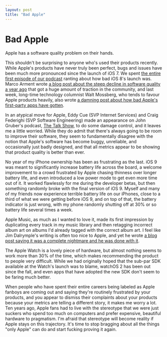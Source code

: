 ```yaml
---
layout: post
title: "Bad Apple"
---
```

# Bad Apple

Apple has a software quality problem on their hands.

This shouldn't be surprising to anyone who's used their products recently. While Apple's products have never truly been perfect, bugs and issues have been much more pronounced since the launch of iOS 7. We spent [the entire first episode of our podcast][ep] ranting about how bad iOS 8's launch was. Marco Arment wrote [a blog post about the steep decline in software quality a year ago][marco] that got a huge amount of traction in the community, and last week, long-time technology columnist Walt Mossberg, who tends to favour Apple products heavily, also wrote [a damning post about how bad Apple's first-party apps have gotten][mossberg].

In an atypical move for Apple, Eddy Cue (SVP Internet Services) and Craig Federighi (SVP Software Engineering) made an appearance on John Gruber's podcast, [The Talk Show][tts], to do some damage control, and it leaves me a little worried. While they do admit that there's always going to be room to improve their software, they seem to fundamentally disagree with the notion that Apple's software has become buggy, unreliable, and occasionally just badly designed, and that all metrics appear to be showing that product quality is better than ever.

No year of my iPhone ownership has been as frustrating as the last. iOS 9 was meant to significantly increase battery life across the board, a welcome improvement to a crowd frustrated by Apple chasing thinness over longer battery life, and even introduced a low power mode to get even more time out of it. It worked flawlessly for me during the developer betas, but then something randomly broke with the final version of iOS 9. Myself and many of my friends now experience terrible battery life on our iPhones, close to a third of what we were getting before iOS 9, and on top of that, the battery indicator is just wrong, with my phone randomly shutting off at 30% or so battery life several times a week.

Apple Music, as much as I wanted to love it, made its first impression by duplicating every track in my music library and then retagging incorrect album art on albums I'd already tagged with the correct album art. I feel like Jim Dalrymple's writing is often too nice to Apple, and yet he wrote [a blog post saying it was a complete nightmare and he was done with it][amn].

The Apple Watch is a lovely piece of hardware, but almost nothing seems to work more than 30% of the time, which makes recommending the product to people very difficult. While we had originally hoped that the sub-par SDK available at the Watch's launch was to blame, watchOS 2 has been out since the fall, and even apps that have adopted the new SDK don't seem to be faring much better.

When people who have spent their entire careers being labeled as Apple fanboys are coming out and saying they're routinely frustrated by your products, and you appear to dismiss their complaints about your products because your metrics are telling a different story, it makes me worry a lot. Ten years ago, Apple fans had to live with the stereotype that we were just suckers who spend too much on computers and prefer expensive, beautiful hardware to pragmatism. I'm afraid that stereotype will become reality if Apple stays on this trajectory. It's time to stop bragging about all the things "only Apple" can do and start fucking proving it again.

[ep]: http://limitlesspossibility.net/1
[marco]: https://marco.org/2015/01/04/apple-lost-functional-high-ground
[mossberg]: http://www.theverge.com/2016/2/3/10900612/walt-mossberg-apple-iphone-ios-mac-osx-app-problems
[tts]: http://daringfireball.net/thetalkshow/2016/02/12/ep-146
[amn]: http://www.loopinsight.com/2015/07/22/apple-music-is-a-nightmare-and-im-done-with-it/
